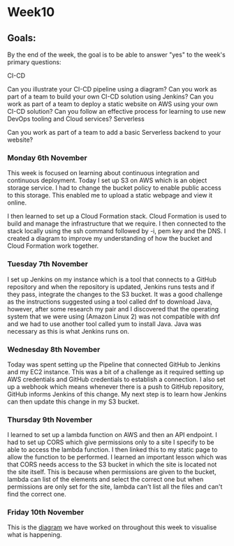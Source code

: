 <h1>Week10</h1>

<h2>Goals:</h2>

By the end of the week, the goal is to be able to answer "yes" to the week's primary questions:

CI-CD

Can you illustrate your CI-CD pipeline using a diagram?
Can you work as part of a team to build your own CI-CD solution using Jenkins?
Can you work as part of a team to deploy a static website on AWS using your own CI-CD solution?
Can you follow an effective process for learning to use new DevOps tooling and Cloud services?
Serverless

Can you work as part of a team to add a basic Serverless backend to your website?

<h3>Monday 6th November</h3>

This week is focused on learning about continuous integration and continuous deployment. Today I set up S3 on AWS which is an object storage service. I had to change the bucket policy to enable public access to this storage. This enabled me to upload a static webpage and view it online. 

I then learned to set up a Cloud Formation stack. Cloud Formation is used to build and manage the infrastructure that we require. I then connected to the stack locally using the ssh command followed by -i, pem key and the DNS. I created a diagram to improve my understanding of how the bucket and Cloud Formation work together. 

<h3>Tuesday 7th November</h3>

I set up Jenkins on my instance which is a tool that connects to a GitHub repository and when the repository is updated, Jenkins runs tests and if they pass, integrate the changes to the S3 bucket. It was a good challenge as the instructions suggested using a tool called dnf to download Java, however, after some research my pair and I discovered that the operating system that we were using (Amazon Linux 2) was not compatible with dnf and we had to use another tool called yum to install Java. Java was necessary as this is what Jenkins runs on. 

<h3>Wednesday 8th November</h3>

Today was spent setting up the Pipeline that connected GitHub to Jenkins and my EC2 instance. This was a bit of a challenge as it required setting up AWS credentials and GitHub credentials to establish a connection. I also set up a webhook which means whenever there is a push to GitHub repository, GitHub informs Jenkins of this change. My next step is to learn how Jenkins can then update this change in my S3 bucket.

<h3>Thursday 9th November</h3>

I learned to set up a lambda function on AWS and then an API endpoint. I had to set up CORS which give permissions only to a site I specify to be able to access the lambda function. I then linked this to my static page to allow the function to be performed. I learned an important lesson which was that CORS needs access to the S3 bucket in which the site is located not the site itself. This is because when permissions are given to the bucket, lambda can list of the elements and select the correct one but when permissions are only set for the site, lambda can't list all the files and can't find the correct one. 

<h3>Friday 10th November</h3>

This is the [diagram](https://github.com/sandrasoi/My-Makers-Journey/blob/main/My-Programs/project_summary_diagram.png) we have worked on throughout this week to visualise what is happening. 


